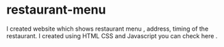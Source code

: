 # restaurant-menu
I created website which shows restaurant menu , address, timing of the restaurant.
I created using HTML CSS and Javascript you can check here   . 
